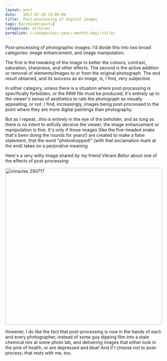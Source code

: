 ```yaml
---
layout: post
date:	2017-07-29 15:05:00
title:  Post-processing of digital images
tags: [archived-posts]
categories: archives
permalink: /:categories/:year/:month/:day/:title/
---
```

Post-processing of photographic images: I'd divide this into two broad categories: image enhancement, and image manipulation. 

The first is the tweaking of the image to better the colours, contrast, saturation, sharpness, and other effects. The second is the active addition or removal of elements/images to or from the original photograph. The end result obtained, and its success as an image, is, I find, very subjective. 

In either category, unless there is a situation where post-processing is specifically forbidden, or the RAW file must be produced, it's entirely up to the viewer's sense of aesthetics to rate the photograph as visually appealling, or not. I find, increasingly, images being post-processed to the point where they are more digital paintings than photography.

But as I repeat...this is entirely in the eye of the beholder, and as long as there is no intent to wilfully deceive the viewer, the image enhancement or manipulation is fine. It's only if those images (like the five-headed snake that's been doing the rounds for years!) are created to make a false statement, that the word "photoshopped!" (with that exclamation mark at the end) takes on a perjorative meaning.

Here's a very witty image shared by my friend Vikram Bellur about one of the effects of post-processing:

<a data-flickr-embed="true" href="https://www.flickr.com/photos/86494503@N00/35403670604/in/dateposted-friend/" title="miracles 290717"><img src="https://farm5.staticflickr.com/4315/35403670604_beefba7c79.jpg" width="500" height="500" alt="miracles 290717"></a>

However, I do like the fact that post-processing is now in the hands of each and every photographer, instead of some guy dipping film into a stale chemical mix at some photo lab, and delivering images that either look in the pink of health, or are depressed and blue! And if I choose not to post-process, that rests with me, too.
